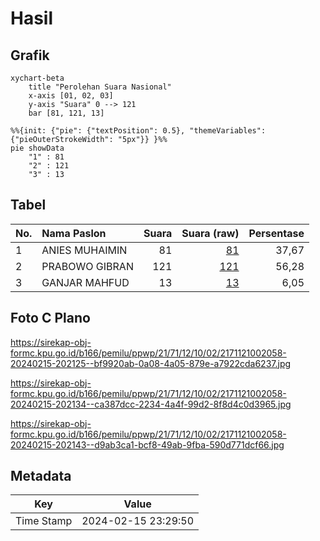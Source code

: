 # Hasil

## Grafik

```mermaid
xychart-beta
    title "Perolehan Suara Nasional"
    x-axis [01, 02, 03]
    y-axis "Suara" 0 --> 121
    bar [81, 121, 13]
```

```mermaid
%%{init: {"pie": {"textPosition": 0.5}, "themeVariables": {"pieOuterStrokeWidth": "5px"}} }%%
pie showData
    "1" : 81
    "2" : 121
    "3" : 13
```

## Tabel

| No. | Nama Paslon    | Suara | Suara (raw) | Persentase |
|:--- |:-------------- | -----:| -----------:| ----------:|
| 1   | ANIES MUHAIMIN | 81    | [81][p-1]   | 37,67      |
| 2   | PRABOWO GIBRAN | 121   | [121][p-2]  | 56,28      |
| 3   | GANJAR MAHFUD  | 13    | [13][p-3]   | 6,05       |


[p-1]: https://github.com/gigit-pemilu/pemilu-2024/blob/main/pilpres/hitung-suara/sub/21-kepulauan-riau/sub/71-kota-batam/sub/12-batu-aji/sub/1002-buliang/sub/058-tps/sub/paslon-1.txt
[p-2]: https://github.com/gigit-pemilu/pemilu-2024/blob/main/pilpres/hitung-suara/sub/21-kepulauan-riau/sub/71-kota-batam/sub/12-batu-aji/sub/1002-buliang/sub/058-tps/sub/paslon-2.txt
[p-3]: https://github.com/gigit-pemilu/pemilu-2024/blob/main/pilpres/hitung-suara/sub/21-kepulauan-riau/sub/71-kota-batam/sub/12-batu-aji/sub/1002-buliang/sub/058-tps/sub/paslon-3.txt

## Foto C Plano

https://sirekap-obj-formc.kpu.go.id/b166/pemilu/ppwp/21/71/12/10/02/2171121002058-20240215-202125--bf9920ab-0a08-4a05-879e-a7922cda6237.jpg

https://sirekap-obj-formc.kpu.go.id/b166/pemilu/ppwp/21/71/12/10/02/2171121002058-20240215-202134--ca387dcc-2234-4a4f-99d2-8f8d4c0d3965.jpg

https://sirekap-obj-formc.kpu.go.id/b166/pemilu/ppwp/21/71/12/10/02/2171121002058-20240215-202143--d9ab3ca1-bcf8-49ab-9fba-590d771dcf66.jpg


## Metadata

| Key        | Value               |
| ---------- | ------------------- |
| Time Stamp | 2024-02-15 23:29:50 |



